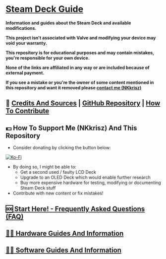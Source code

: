 # [Steam Deck Guide](https://main.steamdeck.guide)

**Information and guides about the Steam Deck and available modifications.**

**This project isn't associated with Valve and modifying your device may void your warranty.**

**This repository is for educational purposes and may contain mistakes, you're responsible for your own device.**

**None of the links are affiliated in any way or are included because of external payment.**

**If you see a mistake or you're the owner of some content mentioned in this repository and want it removed please [contact me (NKkrisz)](https://linktr.ee/nkkrisz)**

## 📜 [Credits And Sources](./Repository/Markdown/Credits.md) | [GitHub Repository](https://github.com/NKkrisz/Steam-Deck-Guide) | [How To Contribute](./.github/CONTRIBUTING.md)

## 💵 How To Support Me (NKkrisz) And This Repository
- Consider donating by clicking the button below:

[![Ko-Fi](https://ko-fi.com/img/githubbutton_sm.svg)](https://ko-fi.com/nkkrisz)

- By doing so, I might be able to:
    - Get a second used / faulty LCD Deck
    - Upgrade to an OLED Deck which would enable further research
    - Buy more expensive hardware for testing, modifying or documenting Steam Deck stuff
- Contribute with new content or fix mistakes!

## [🆘 Start Here! - Frequently Asked Questions (FAQ)](FAQ/FAQ.md)

## [🧑‍🔧 Hardware Guides And Information](Hardware/Hardware.md)

## [🧑‍💻 Software Guides And Information](Software/Software.md)